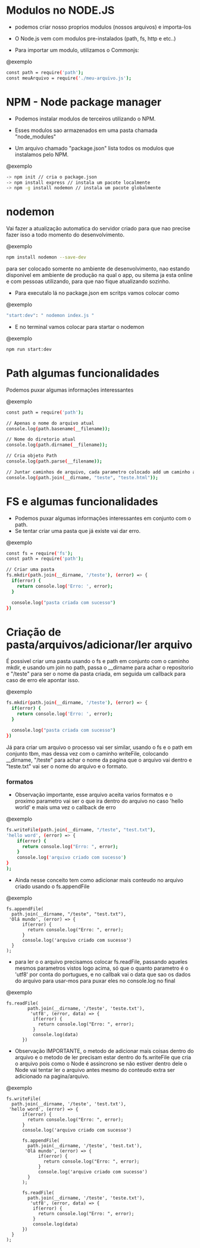 # Modulos no NODE.JS #

* podemos criar nosso proprios modulos (nossos arquivos) e importa-los

* O Node.js vem com modulos pre-instalados (path, fs, http e etc..)

* Para importar um modulo, utilizamos o Commonjs:

@exemplo
```bash
const path = require('path');
const meuArquivo = require('./meu-arquivo.js');
```
# NPM - Node package manager #

* Podemos instalar modulos de terceiros utilizando o NPM.

* Esses modulos sao armazenados em uma pasta chamada "node_modules"

* Um arquivo chamado "package.json" lista todos os modulos que instalamos pelo NPM.

@exemplo
```bash
-> npm init // cria o package.json
-> npm install express // instala um pacote localmente
-> npm -g install nodemon // instala um pacote globalmente
```

# nodemon #

Vai fazer a atualização automatica do servidor criado para que nao precise fazer isso a todo momento do desenvolvimento.

@exemplo
```bash
npm install nodemon --save-dev 
```

 para ser colocado somente no ambiente de desenvolvimento, nao estando disponivel em ambiente de produção na qual o app, ou sitema ja esta online e com pessoas utilizando, para que nao fique atualizando sozinho.

* Para executalo lá no package.json em scritps vamos colocar como 

@exemplo
 ```bash
 "start:dev": " nodemon index.js "
```
* E no terminal vamos colocar para startar o nodemon

@exemplo
```bash
npm run start:dev
```
# Path algumas funcionalidades #

 Podemos puxar algumas informações interessantes

 @exemplo
 ```bash
 const path = require('path');

// Apenas o nome do arquivo atual
console.log(path.basename(__filename));

// Nome do diretorio atual
console.log(path.dirname(__filename));

// Cria objeto Path
console.log(path.parse(__filename));

// Juntar caminhos de arquivo, cada parametro colocado add um caminho a mais 
console.log(path.join(__dirname, "teste", "teste.html"));
 ```

 # FS e algumas funcionalidades #

  * Podemos puxar algumas informações interessantes em conjunto com o path.
  * Se tentar criar uma pasta que já existe vai dar erro.

  @exemplo
  ```bash
  const fs = require('fs');
  const path = require('path');

  // Criar uma pasta
  fs.mkdir(path.join(__dirname, '/teste'), (error) => {
    if(error) {
      return console.log('Erro: ', error);
    }

    console.log("pasta criada com sucesso")
  })
  ```

  # Criação de pasta/arquivos/adicionar/ler arquivo #

  É possivel criar uma pasta usando o fs e path em conjunto com o caminho mkdir, e usando um join no path, passa o __dirname para achar o repositorio e "/teste" para ser o nome da pasta criada, em seguida um callback para caso de erro ele apontar isso.

  @exemplo
  ```bash
  fs.mkdir(path.join(__dirname, '/teste'), (error) => {
    if(error) {
      return console.log('Erro: ', error);
    }

    console.log("pasta criada com sucesso")
  })
  ```

  Já para criar um arquivo o processo vai ser similar, usando o fs e o path em conjunto tbm, mas dessa vez com o caminho writeFile, colocando __dirname, "/teste" para achar o nome da pagina que o arquivo vai dentro e "teste.txt" vai ser o nome do arquivo e o formato.

  ### formatos ###

  * Observação importante, esse arquivo aceita varios formatos e o proximo parametro vai ser o que ira dentro do arquivo no caso 'hello world' e mais uma vez o callback de erro

  @exemplo
  ```bash
  fs.writeFile(path.join(__dirname, "/teste", "test.txt"),
 'hello word', (error) => {
      if(error) {
        return console.log("Erro: ", error);
      }
      console.log('arquivo criado com sucesso')
  }
);
```

* Ainda nesse conceito tem como adicionar mais conteudo no arquivo criado usando o fs.appendFile

@exemplo
```
fs.appendFile(
  path.join(__dirname, "/teste", "test.txt"),
 'Olá mundo', (error) => {
      if(error) {
        return console.log("Erro: ", error);
      }
      console.log('arquivo criado com sucesso')
  }
);

```

* para ler o o arquivo precisamos colocar fs.readFile, passando aqueles mesmos parametros vistos logo acima, só que o quanto parametro é o 'utf8' por conta do portugues, e no callbak vai o data que sao os dados do arquivo para usar-mos para puxar eles no console.log no final

@exemplo
```
fs.readFile(
        path.join(__dirname, '/teste', 'teste.txt'),
         'utf8', (error, data) => {
          if(error) {
            return console.log("Erro: ", error);
          }
          console.log(data)
      })
```
* Observação  IMPORTANTE, o metodo de adicionar mais coisas dentro do arquivo e o metodo de ler precisam estar dentro do fs.writeFile que cria o arquivo pois como o Node é assincrono se não estiver dentro dele o Node vai tentar ler o arquivo antes mesmo do conteudo extra ser adicionado na pagina/arquivo.

@exemplo
```
fs.writeFile(
  path.join(__dirname, '/teste', 'test.txt'),
 'hello word', (error) => {
      if(error) {
        return console.log("Erro: ", error);
      }
      console.log('arquivo criado com sucesso')

      fs.appendFile(
        path.join(__dirname, '/teste', 'test.txt'),
       'Olá mundo', (error) => {
            if(error) {
              return console.log("Erro: ", error);
            }
            console.log('arquivo criado com sucesso')
        }
      );

      fs.readFile(
        path.join(__dirname, '/teste', 'teste.txt'),
         'utf8', (error, data) => {
          if(error) {
            return console.log("Erro: ", error);
          }
          console.log(data)
      })
  }
);
```







